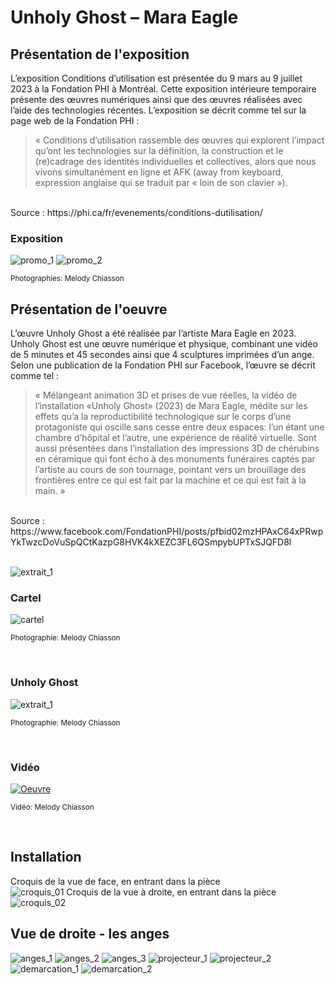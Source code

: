 # Unholy Ghost – Mara Eagle #

## Présentation de l'exposition ##
L’exposition Conditions d’utilisation est présentée du 9 mars au 9 juillet 2023 à la Fondation PHI à Montréal. Cette exposition intérieure temporaire présente des œuvres numériques ainsi que des œuvres réalisées avec l’aide des technologies récentes. L’exposition se décrit comme tel sur la page web de la Fondation PHI : 
> « Conditions d’utilisation rassemble des œuvres qui explorent l’impact qu’ont les technologies sur la définition, la construction et le (re)cadrage des identités individuelles et collectives, alors que nous vivons simultanément en ligne et AFK (away from keyboard, expression anglaise qui se traduit par « loin de son clavier »). 
<br>
Source : https://phi.ca/fr/evenements/conditions-dutilisation/

### Exposition ###

![promo_1](medias/Conditions_dutilisation_Fondation_PHI_exposition.jpg)
![promo_2](medias/Conditions_dutilisation_Fondation_PHI_exterieur.jpg)

<sub>Photographies: Melody Chiasson</sub>
 <br>
## Présentation de l'oeuvre ##
L’œuvre Unholy Ghost a été réalisée par l’artiste Mara Eagle en 2023. Unholy Ghost est une œuvre numérique et physique, combinant une vidéo de 5 minutes et 45 secondes ainsi que 4 sculptures imprimées d’un ange. 
<br>Selon une publication de la Fondation PHI sur Facebook, l’œuvre se décrit comme tel : 
> « Mélangeant animation 3D et prises de vue réelles, la vidéo de l’installation «Unholy Ghost» (2023) de Mara Eagle, médite sur les effets qu’a la reproductibilité technologique sur le corps d’une protagoniste qui oscille sans cesse entre deux espaces: l’un étant une chambre d’hôpital et l’autre, une expérience de réalité virtuelle. 
Sont aussi présentées dans l’installation des impressions 3D de chérubins en céramique qui font écho à des monuments funéraires captés par l’artiste au cours de son tournage, pointant vers un brouillage des frontières entre ce qui est fait par la machine et ce qui est fait à la main. »
<br>
Source : https://www.facebook.com/FondationPHI/posts/pfbid02mzHPAxC64xPRwpYkTwzcDoVuSpQCtKazpG8HVK4kXEZC3FL6QSmpybUPTxSJQFD8l
<br>
<br>

![extrait_1](medias/Conditions_dutilisation_Unholy_Ghost_espace_03.jpg.jpg)

### Cartel ###

![cartel](medias/Conditions_dutilisation_Unholy_Ghost_cartel.jpg)

<sub>Photographie: Melody Chiasson</sub>

<br>

### Unholy Ghost ###

![extrait_1](medias/Conditions_dutilisation_Unholy_Ghost_extrait_01.jpg.jpg)

<sub>Photographie: Melody Chiasson</sub>

<br>

### Vidéo ###

[![Oeuvre](http://img.youtube.com/vi/Xbo-yxh7BCY/0.jpg)](http://www.youtube.com/watch?v=Xbo-yxh7BCY)

<sub>Vidéo: Melody Chiasson</sub>

<br>
 
 ## Installation ##
Croquis de la vue de face, en entrant dans la pièce
<br>
![croquis_01](medias/Conditions_dutilisation_Unholy_Ghost_croquis_01.jpg)
Croquis de la vue à droite, en entrant dans la pièce
<br>
![croquis_02](medias/Conditions_dutilisation_Unholy_Ghost_croquis_02.jpg)

## Vue de droite - les anges ##
![anges_1](medias/Conditions_dutilisation_Unholy_Ghost_anges_01.jpg.jpg)
![anges_2](medias/Conditions_dutilisation_Unholy_Ghost_anges_02.jpg.jpg)
![anges_3](medias/Conditions_dutilisation_Unholy_Ghost_anges_03.jpg.jpg)
![projecteur_1](medias/Conditions_dutilisation_Unholy_Ghost_anges_luminaires_01.jpg.jpg)
![projecteur_2](medias/Conditions_dutilisation_Unholy_Ghost_anges_luminaires_02.jpg.jpg)
![demarcation_1](medias/Conditions_dutilisation_Unholy_Ghost_demarcation_anges.jpg.jpg)
![demarcation_2](medias/Conditions_dutilisation_Unholy_Ghost_demarcation.jpg.jpg)


